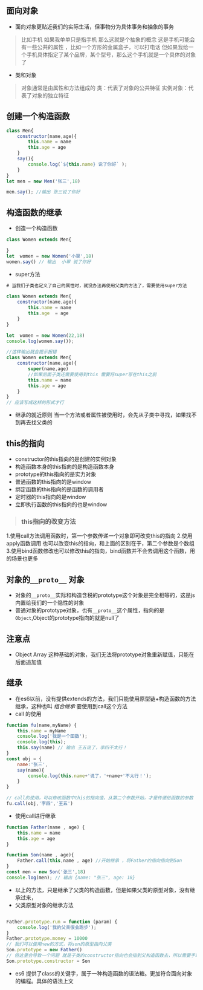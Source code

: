 ## 面向对象
- 面向对象更贴近我们的实际生活，但事物分为具体事务和抽象的事务
> 比如手机 如果我单单只是指手机 那么这就是个抽象的概念
这是手机可能会有一些公共的属性 ，比如一个方形的金属盒子，可以打电话
但如果我给一个手机具体指定了某个品牌，某个型号，那么这个手机就是一个具体的对象了
- 类和对象
> 对象通常是由属性和方法组成的
类：代表了对象的公共特征
实例对象：代表了对象的独立特征

## 创建一个构造函数
```javascript
class Men{
	constructor(name,age){
		this.name = name
		this.age = age
	}
	say(){
		console.log(`${this.name} 说了你好` );
	}
}
let men = new Men('张三',18)

men.say(); //输出 张三说了你好
```

## 构造函数的继承
- 创造一个构造函数

```javascript
class Women extends Men{

}
let  women = new Women('小翠',18)
women.say() // 输出  小翠 说了你好
```

- super方法

```javascript
# 当我们子类也定义了自己的属性时，就没办法再使用父类的方法了，需要使用super方法

class Women extends Men{
	constructor(name,age){
		this.name = name
		this.age  = age
	}
}

let  women = new Women(22,18)
console.log(women.say());

//这样输出就会提示报错
class Women extends Men{
	constructor(name,age){
		super(name,age)
		//如果后面子类还需要使用到this 需要将super写在this之前
		this.name = name
		this.age = age
	}
}
// 应该写成这样的形式才行

```
- 继承的就近原则
当一个方法或者属性被使用时，会先从子类中寻找，如果找不到再去找父类的

## this的指向
- constructor的this指向的是创建的实例对象
- 构造函数本身的this指向的是构造函数本身
- prototype的this指向的是实力对象
- 普通函数的this指向的是window
- 绑定函数的this指向的是函数的调用者
- 定时器的this指向的是window
- 立即执行函数的this指向的也是window

> ### this指向的改变方法
1.使用call方法调用函数时，第一个参数传递一个对象即可改变this的指向
2.使用apply函数调用 也可以改变this的指向，和上面的区别在于，第二个参数是个数组 
3.使用bind函数修改也可以修改this的指向，bind函数并不会去调用这个函数，用的场景也更多


## 对象的`__proto__` 对象
- 对象的` __proto__ `实际和构造含税的prototype这个对象是完全相等的，这是js内置给我们的一个隐性的对象
- 普通对象的prototype对象，也有`__proto__`这个属性，指向的是`Object`,Object的prototype指向的就是null了

## 注意点
- Object Array 这种基础的对象，我们无法将prototype对象重新赋值，只能在后面追加值

## 继承
- 在es6以前，没有提供extends的方法，我们只能使用原型链+构造函数的方法继承，这种也叫 _组合继承_  要使用到call这个方法
- call 的使用

```javascript
function fu(name,myName) {
	this.name = myName
	console.log('我是一个函数');
	console.log(this);
	this.say(name) // 输出 王五说了，李四不太行！
}
const obj = {
	name:'张三',
	say(name){
		console.log(this.name+'说了，'+name+'不太行！');
	}
}

// call的使用，可以修改函数中this的指向值，从第二个参数开始，才是传递给函数的参数
fu.call(obj,'李四','王五')
```

- 使用call进行继承

```javascript
function Father(name , age) {
	this.name = name
	this.age = age
}

function Son(name , age){
	Father.call(this,name , age) //开始继承 ，将Father的指向指向到Son
}
const men = new Son('张三',18)
console.log(men); // 输出 {name: "张三", age: 18}

```
- 以上的方法，只是继承了父类的构造函数，但是如果父类的原型对象，没有继承过来，
- 父类原型对象的继承方法

```javascript

Father.prototype.run = function (param) {
	console.log('我的父亲很会跑步');
}
Father.prototype.money = 10000
// 我们可以使用new的方式，将son的原型指向父类
Son.prototype = new Father()
// 但这里会导致一个问题 就是子类的constructor指向也会指到父构造函数去，所以需要手动的修正
Son.prototype.constructor = Son
```
- es6 提供了class的关键字，属于一种构造函数的语法糖。更加符合面向对象的编程。具体的语法上文

